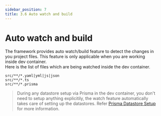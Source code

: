 ```yaml
---
sidebar_position: 7
title: 3.6 Auto watch and build
---
```


# Auto watch and build
The framework provides auto watch/build feature to detect the changes in you project files. This feature is only applicable when you are working inside dev container.  
Here is the list of files which are being watched inside the dev container.

```
src/**/*.yaml|yml|js|json
src/**/*.ts
src/**/*.prisma
```

> During any datastore setup via Prisma in the dev container, you don't need to setup anything explicitily, the watch feature automatically takes care of setting up the datastores. Refer [Prisma Datastore Setup](../datasources/datastore.md/#prisma-datastore-setup) for more information.
